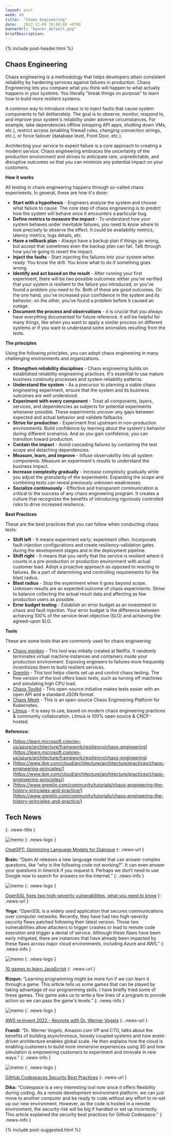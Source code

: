 ```yaml
---
layout: post
week: 49
title:  "Chaos Engineering"
date:   2022-12-09 20:00:00 +0700
bannerUrl: "banner_default.png"
briefDescription: 
---
```


{% include post-header.html %}

## Chaos Engineering

Chaos engineering is a methodology that helps developers attain consistent reliability by hardening services against failures in production. Chaos Engineering lets you compare what you think will happen to what actually happens in your systems. You literally "break things on purpose" to learn how to build more resilient systems.

A common way to introduce chaos is to inject faults that cause system components to fail deliberately. The goal is to observe, monitor, respond to, and improve your system's reliability under adverse circumstances. For example, take dependencies offline (stopping API apps, shutting down VMs, etc.), restrict access (enabling firewall rules, changing connection strings, etc.), or force failover (database level, Front Door, etc.).

Architecting your service to expect failure is a core approach to creating a modern service. Chaos engineering embraces the uncertainty of the production environment and strives to anticipate rare, unpredictable, and disruptive outcomes so that you can minimize any potential impact on your customers.

__How it works__

All testing in chaos engineering happens through so-called chaos experiments. In general, these are how it's done:

- **Start with a hypothesis** - Engineers analyze the system and choose what failure to cause. The core step of chaos engineering is to predict how the system will behave once it encounters a particular bug.
- **Define metrics to measure the impact** - To understand how your system behaves under inevitable failures, you need to know where to look precisely to observe the effect. It could be availability metrics, latency metrics, logs details, etc.
- **Have a rollback plan** - Always have a backup plan if things go wrong, but accept that sometimes even the backup plan can fail. Talk through how you're going to revert the impact.
- **Inject the faults** - Start injecting the failures into your system when ready. You know the drill. You know what to do if something goes wrong.
- **Identify and act based on the result** - After running your first experiment, there will be two possible outcomes: either you've verified that your system is resilient to the failure you introduced, or you've found a problem you need to fix. Both of these are good outcomes. On the one hand, you've increased your confidence in the system and its behavior; on the other, you've found a problem before it caused an outage.
- **Document the process and observations** - it is crucial that you always have everything documented for future reference. It will be helpful for many things, like when you want to apply a similar process on different systems or if you want to understand some anomalies resulting from the tests.

__The principles__

Using the following principles, you can adopt chaos engineering in many challenging environments and organizations.

- **Strengthen reliability disciplines** - Chaos engineering builds on established reliability engineering practices. It's essential to use mature business continuity processes and system reliability patterns.
- **Understand the system** - As a precursor to planning a viable chaos engineering experiment, ensure that the system and its business outcomes are well understood.
- **Experiment with every component** - Treat all components, layers, services, and dependencies as subjects for potential experiments whenever possible. These experiments uncover any gaps between expected and actual behavior and validate fallbacks.
- **Strive for production** - Experiment first upstream in non-production environments. Build confidence by learning about the system's behavior during different scenarios. And as you gain confidence, you can transition toward production.
- **Contain the impact** - Avoid cascading failures by containing the test scope and detaching dependencies.
- **Measure, learn, and improve** - Infuse observability into all system components. Measure an experiment's results to understand the business impact.
- **Increase complexity gradually** - Increase complexity gradually while you adjust the granularity of the experiments. Expanding the scope and combining tests can reveal previously unknown weaknesses.
- **Socialize continuously** - Effective and transparent communication is critical to the success of any chaos engineering program. It creates a culture that recognizes the benefits of introducing rigorously controlled risks to drive increased resilience.

__Best Practices__

These are the best practices that you can follow when conducting chaos tests:

- **Shift left** - It means experiment early; experiment often. Incorporate fault-injection configurations and create resiliency-validation gates during the development stages and in the deployment pipeline.
- **Shift right** - It means that you verify that the service is resilient where it counts in a pre-production or production environment with actual customer load. Adopt a proactive approach as opposed to reacting to failures. Be a part of determining and controlling requirements for the blast radius.
- **Blast radius** - Stop the experiment when it goes beyond scope. Unknown results are an expected outcome of chaos experiments. Strive to balance collecting the actual result data and affecting as few production users as possible.
- **Error budget testing** - Establish an error budget as an investment in chaos and fault injection. Your error budget is the difference between achieving 100% of the service-level objective (SLO) and achieving the agreed-upon SLO.

__Tools__

These are some tools that are commonly used for chaos engineering:

- [Chaos monkey](https://github.com/Netflix/chaosmonkey) - This tool was initially created at Netflix. It randomly terminates virtual machine instances and containers inside your production environment. Exposing engineers to failures more frequently incentivizes them to build resilient services.
- [Gremlin](https://www.gremlin.com/) - This tool helps clients set up and control chaos testing. The free version of the tool offers basic tests, such as turning off machines and simulating high CPU load.
- [Chaos Toolkit](https://chaostoolkit.org/) - This open-source initiative makes tests easier with an open API and a standard JSON format.
- [Chaos Mesh](https://chaos-mesh.org/) - This is an open-source Chaos Engineering Platform for Kubernetes.
- [Litmus](https://litmuschaos.io/) - It is easy to use, based on modern chaos engineering practices & community collaboration. Litmus is 100% open source & CNCF-hosted.

__Reference:__

- [https://learn.microsoft.com/en-us/azure/architecture/framework/resiliency/chaos-engineering](https://learn.microsoft.com/en-us/azure/architecture/framework/resiliency/chaos-engineering)
- [https://www.ibm.com/cloud/architecture/architecture/practices/chaos-engineering-principles/](https://www.ibm.com/cloud/architecture/architecture/practices/chaos-engineering-principles/)
- [https://www.gremlin.com/community/tutorials/chaos-engineering-the-history-principles-and-practice/](https://www.gremlin.com/community/tutorials/chaos-engineering-the-history-principles-and-practice/)

## Tech News
{: .news-title }

![memo](/assets/images/tech-news.svg)
{: .news-logo }

[ChatGPT: Optimizing Language Models for Dialogue](https://openai.com/blog/chatgpt/)
{: .news-url }

__Brain:__ “Open AI releases a new language model that can answer complex questions, like “why is the following code not working?”. It can even answer your questions in limerick if you request it. Perhaps we don’t need to use Google now to search for answers on the internet.”
{: .news-info }

![memo](/assets/images/tech-news.svg)
{: .news-logo }

[OpenSSL fixes two high-severity vulnerabilities, what you need to know](https://www.bleepingcomputer.com/news/security/openssl-fixes-two-high-severity-vulnerabilities-what-you-need-to-know/)
{: .news-url }

__Yoga:__ “OpenSSL is a widely used application that secures communications over computer networks. Recently, they have had two high-severity security flaws patched following their latest version. Those two vulnerabilities allow attackers to trigger crashes or lead to remote code execution and trigger a denial of service. Although these flaws have been early mitigated, there are instances that have already been impacted by these flaws across major cloud environments, including Azure and AWS.”
{: .news-info }

![memo](/assets/images/tech-news.svg)
{: .news-logo }

[10 games to learn JavaScript](https://dev.to/dailydevtips1/10-games-to-learn-javascript-155j)
{: .news-url }

__Rizqun:__ “Learning programming might be more fun if we can learn it through a game. This article tells us some games that can be played by taking advantage of our programming skills. I have briefly tried some of these games. This game asks us to write a few lines of a program to provide action so we can pass the game's levels.”
{: .news-info }

![memo](/assets/images/tech-news.svg)
{: .news-logo }

[AWS re:Invent 2022 - Keynote with Dr. Werner Vogels](https://youtu.be/RfvL_423a-I)
{: .news-url }

__Frandi:__ “Dr. Werner Vogels, Amazon.com VP and CTO, talks about the benefits of building asynchronous, loosely coupled systems and how event-driven architecture enables global scale. He then explains how the cloud is enabling customers to build more immersive experiences using 3D and how simulation is empowering customers to experiment and innovate in new ways.”
{: .news-info }

![memo](/assets/images/tech-news.svg)
{: .news-logo }

[GitHub Codespaces Security Best Practices](https://www.legitsecurity.com/blog/github-codespaces-security-best-practices)
{: .news-url }

__Dika:__ “Codespace is a very interesting tool now since it offers flexibility during coding. As a remote development environment platform, we can just move to another computer and be ready to code without any effort to re-set up our new environment. However, as the code is hosted in a remote environment, the security risk will be big if handled or set up incorrectly. This article explained the security best practices for Github Codespace.”
{: .news-info }

{% include post-suggested.html %}
